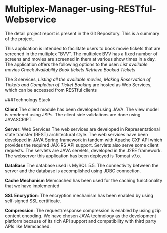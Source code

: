 # Multiplex-Manager-using-RESTful-Webservice

The detail project report is present in the Git Repository. This is a summary of the project.

This application is intended to facilitate users to book movie tickets that are screened in the multiplex "BVV". The multiplex BVV has a fixed number of screens and movies are screened in them at various show times in a day.
The application offers the following options to the user:
*List available movies*
*Check Availability*
*Book tickets*
*Retrieve Booked Tickets*

The 3 services, *Listing all the available movies, Making Reservation of Tickets and Completion of Ticket Booking* are hosted as Web Services, which can be accessed from RESTful clients

###Technology Stack

 **Client**
The client module has been developed using JAVA. The view model is rendered using JSPs. The client side validations are done using JAVASCRIPT.

 **Server:**
Web Services
The web services are developed in Representational state transfer (REST) architectural style.
The web services have been developed in JAVA Spring framework in tandem with Apache CXF API which provides the required JAX-RS API support.
Servlets also serve some client requests. The servlets are JAVA servlets, developed in the J2EE framework.
The webserver this application has been deployed is Tomcat v7.o.

 **DataBase**
The database used is MySQL 5.5. The connectivity between the server and the database is accomplished using JDBC connection.

 **Cache Mechanism**
Memcached has been used for the caching functionality that we have implemented

 **SSL Encryption**: The encryption mechanism has been enabled by using self-signed SSL certificate.

 **Compression**: The request/response compression is enabled by using gzip content encoding.
 We have chosen JAVA technology as the development platform because of its rich API support and compatibility with third party APIs like Memcached.


